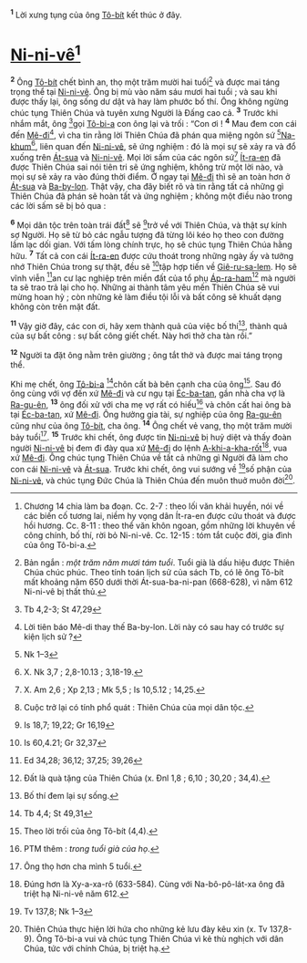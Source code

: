 <sup><b>1</b></sup> Lời xưng tụng của ông [Tô-bít]() kết thúc ở đây.

# [Ni-ni-vê]()[^1-3657876f-55c7-48f4-986b-f63a8405443d]

<sup><b>2</b></sup> Ông [Tô-bít]() chết bình an, thọ một trăm mười hai tuổi[^2-3657876f-55c7-48f4-986b-f63a8405443d] và được mai táng trọng thể tại [Ni-ni-vê](). Ông bị mù vào năm sáu mươi hai tuổi ; và sau khi được thấy lại, ông sống dư dật và hay làm phước bố thí. Ông không ngừng chúc tụng Thiên Chúa và tuyên xưng Người là Đấng cao cả. <sup><b>3</b></sup> Trước khi nhắm mắt, ông [^1@-3657876f-55c7-48f4-986b-f63a8405443d]gọi [Tô-bi-a]() con ông lại và trối : “Con ơi ! <sup><b>4</b></sup> Mau đem con cái đến [Mê-đi]()[^3-3657876f-55c7-48f4-986b-f63a8405443d], vì cha tin rằng lời Thiên Chúa đã phán qua miệng ngôn sứ [^2@-3657876f-55c7-48f4-986b-f63a8405443d][Na-khum]()[^4-3657876f-55c7-48f4-986b-f63a8405443d], liên quan đến [Ni-ni-vê](), sẽ ứng nghiệm : đó là mọi sự sẽ xảy ra và đổ xuống trên [Át-sua]() và [Ni-ni-vê](). Mọi lời sấm của các ngôn sứ[^5-3657876f-55c7-48f4-986b-f63a8405443d] [Ít-ra-en]() đã được Thiên Chúa sai nói tiên tri sẽ ứng nghiệm, không trừ một lời nào, và mọi sự sẽ xảy ra vào đúng thời điểm. Ở ngay tại [Mê-đi]() thì sẽ an toàn hơn ở [Át-sua]() và [Ba-by-lon](). Thật vậy, cha đây biết rõ và tin rằng tất cả những gì Thiên Chúa đã phán sẽ hoàn tất và ứng nghiệm ; không một điều nào trong các lời sấm sẽ bị bỏ qua :

<sup><b>6</b></sup> Mọi dân tộc trên toàn trái đất[^9-3657876f-55c7-48f4-986b-f63a8405443d] sẽ [^10@-3657876f-55c7-48f4-986b-f63a8405443d]trở về với Thiên Chúa, và thật sự kính sợ Người. Họ sẽ từ bỏ các ngẫu tượng đã từng lôi kéo họ theo con đường lầm lạc dối gian. Với tấm lòng chính trực, họ sẽ chúc tụng Thiên Chúa hằng hữu. <sup><b>7</b></sup> Tất cả con cái [Ít-ra-en]() được cứu thoát trong những ngày ấy và tưởng nhớ Thiên Chúa trong sự thật, đều sẽ [^11@-3657876f-55c7-48f4-986b-f63a8405443d]tập hợp tiến về [Giê-ru-sa-lem](). Họ sẽ vĩnh viễn [^12@-3657876f-55c7-48f4-986b-f63a8405443d]an cư lạc nghiệp trên miền đất của tổ phụ [Áp-ra-ham]()[^10-3657876f-55c7-48f4-986b-f63a8405443d] mà người ta sẽ trao trả lại cho họ. Những ai thành tâm yêu mến Thiên Chúa sẽ vui mừng hoan hỷ ; còn những kẻ làm điều tội lỗi và bất công sẽ khuất dạng không còn trên mặt đất.

<sup><b>11</b></sup> Vậy giờ đây, các con ơi, hãy xem thành quả của việc bố thí[^16-3657876f-55c7-48f4-986b-f63a8405443d], thành quả của sự bất công : sự bất công giết chết. Này hơi thở cha tàn rồi.”

<sup><b>12</b></sup> Người ta đặt ông nằm trên giường ; ông tắt thở và được mai táng trọng thể.

Khi mẹ chết, ông [Tô-bi-a]() [^14@-3657876f-55c7-48f4-986b-f63a8405443d]chôn cất bà bên cạnh cha của ông[^17-3657876f-55c7-48f4-986b-f63a8405443d]. Sau đó ông cùng với vợ đến xứ [Mê-đi]() và cư ngụ tại [Éc-ba-tan](), gần nhà cha vợ là [Ra-gu-ên](), <sup><b>13</b></sup> ông đối xử với cha mẹ vợ rất có hiếu[^18-3657876f-55c7-48f4-986b-f63a8405443d] và chôn cất hai ông bà tại [Éc-ba-tan](), xứ [Mê-đi](). Ông hưởng gia tài, sự nghiệp của ông [Ra-gu-ên]() cũng như của ông [Tô-bít](), cha ông. <sup><b>14</b></sup> Ông chết vẻ vang, thọ một trăm mười bảy tuổi[^19-3657876f-55c7-48f4-986b-f63a8405443d]. <sup><b>15</b></sup> Trước khi chết, ông được tin [Ni-ni-vê]() bị huỷ diệt và thấy đoàn người [Ni-ni-vê]() bị đem đi đày qua xứ [Mê-đi]() do lệnh [A-khi-a-kha-rốt]()[^20-3657876f-55c7-48f4-986b-f63a8405443d], vua xứ [Mê-đi](). Ông chúc tụng Thiên Chúa về tất cả những gì Người đã làm cho con cái [Ni-ni-vê]() và [Át-sua](). Trước khi chết, ông vui sướng về [^15@-3657876f-55c7-48f4-986b-f63a8405443d]số phận của [Ni-ni-vê](), và chúc tụng Đức Chúa là Thiên Chúa đến muôn thuở muôn đời[^21-3657876f-55c7-48f4-986b-f63a8405443d].

[^1-3657876f-55c7-48f4-986b-f63a8405443d]: Chương 14 chia làm ba đoạn. Cc. 2-7 : theo lối văn khải huyền, nói về các biến cố tương lai, niềm hy vọng dân Ít-ra-en được cứu thoát và được hồi hương. Cc. 8-11 : theo thể văn khôn ngoan, gồm những lời khuyên về công chính, bố thí, rời bỏ Ni-ni-vê. Cc. 12-15 : tóm tắt cuộc đời, gia đình của ông Tô-bi-a.

[^2-3657876f-55c7-48f4-986b-f63a8405443d]: Bản ngắn : _một trăm năm mươi tám tuổi_. Tuổi già là dấu hiệu được Thiên Chúa chúc phúc. Theo tính toán lịch sử của sách Tb, có lẽ ông Tô-bít mất khoảng năm 650 dưới thời Át-sua-ba-ni-pan (668-628), vì năm 612 Ni-ni-vê bị thất thủ.

[^3-3657876f-55c7-48f4-986b-f63a8405443d]: Lời tiên báo Mê-di thay thế Ba-by-lon. Lời này có sau hay có trước sự kiện lịch sử ?

[^4-3657876f-55c7-48f4-986b-f63a8405443d]: X. Nk 3,7 ; 2,8-10.13 ; 3,18-19.

[^5-3657876f-55c7-48f4-986b-f63a8405443d]: X. Am 2,6 ; Xp 2,13 ; Mk 5,5 ; Is 10,5.12 ; 14,25.

[^9-3657876f-55c7-48f4-986b-f63a8405443d]: Cuộc trở lại có tính phổ quát : Thiên Chúa của mọi dân tộc.

[^10-3657876f-55c7-48f4-986b-f63a8405443d]: Đất là quà tặng của Thiên Chúa (x. Đnl 1,8 ; 6,10 ; 30,20 ; 34,4).

[^16-3657876f-55c7-48f4-986b-f63a8405443d]: Bố thí đem lại sự sống.

[^17-3657876f-55c7-48f4-986b-f63a8405443d]: Theo lời trối của ông Tô-bít (4,4).

[^18-3657876f-55c7-48f4-986b-f63a8405443d]: PTM thêm : _trong tuổi già của họ_.

[^19-3657876f-55c7-48f4-986b-f63a8405443d]: Ông thọ hơn cha mình 5 tuổi.

[^20-3657876f-55c7-48f4-986b-f63a8405443d]: Đúng hơn là Xy-a-xa-rô (633-584). Cùng với Na-bô-pô-lát-xa ông đã triệt hạ Ni-ni-vê năm 612.

[^21-3657876f-55c7-48f4-986b-f63a8405443d]: Thiên Chúa thực hiện lời hứa cho những kẻ lưu đày kêu xin (x. Tv 137,8-9). Ông Tô-bi-a vui và chúc tụng Thiên Chúa vì kẻ thù nghịch với dân Chúa, tức với chính Chúa, bị triệt hạ.

[^1@-3657876f-55c7-48f4-986b-f63a8405443d]: Tb 4,2-3; St 47,29

[^2@-3657876f-55c7-48f4-986b-f63a8405443d]: Nk 1–3

[^10@-3657876f-55c7-48f4-986b-f63a8405443d]: Is 18,7; 19,22; Gr 16,19

[^11@-3657876f-55c7-48f4-986b-f63a8405443d]: Is 60,4.21; Gr 32,37

[^12@-3657876f-55c7-48f4-986b-f63a8405443d]: Ed 34,28; 36,12; 37,25; 39,26

[^14@-3657876f-55c7-48f4-986b-f63a8405443d]: Tb 4,4; St 49,31

[^15@-3657876f-55c7-48f4-986b-f63a8405443d]: Tv 137,8; Nk 1–3
